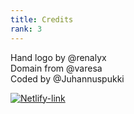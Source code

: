```yaml
---
title: Credits
rank: 3
---
```


Hand logo by @renalyx<br>
Domain from @varesa<br>
Coded by @Juhannuspukki

<a href="https://www.netlify.com">
  <img src="images/netlify-dark.svg" images/hugo.svg alt="Netlify-link">
</a>
